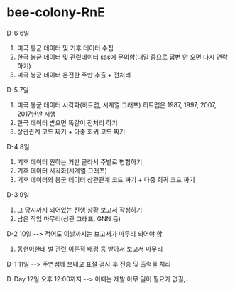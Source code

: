# bee-colony-RnE

D-6 6일
1. 미국 봉군 데이터 및 기후 데이터 수집
2. 한국 봉군 데이터 및 관련데이터 sas에 문의함(내일 중으로 답변 안 오면 다시 연락하기)
3. 미국 봉군 데이터 온전한 주만 추출 + 전처리

D-5 7일
1. 미국 봉군 데이터 시각화(히트맵, 시계열 그래프)
히트맵은 1987, 1997, 2007, 2017년만 시행
2. 한국 데이터 받으면 똑같이 전처리 하기
3. 상관관계 코드 짜기 + 다중 회귀 코드 짜기

D-4 8일
1. 기후 데이터 원하는 거만 골라서 주별로 병합하기
2. 기후 데이터 시각화(시계열 그래프)
3. 기후 데이터와 봉군 데이터 상관관계 코드 짜기 + 다중 회귀 코드 짜기

D-3 9일
1. 그 당시까지 되어있는 진행 상황 보고서 작성하기
2. 남은 작업 마무리(상관 그래프, GNN 등)

D-2 10일  --> 적어도 이날까지는 보고서가 마무리 되어야 함
1. 동현이한테 벌 관련 이론적 배경 등 받아서 보고서 마무리

D-1 11일 --> 주연쌤께 보내고 표절 검사 후 전송 및 출력물 처리

D-Day 12일 오후 12:00까지 --> 이때는 제발 아무 일이 필요가 없길,...